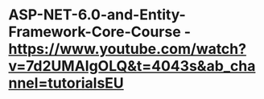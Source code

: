 # ASP-NET-6.0-and-Entity-Framework-Core-Course - https://www.youtube.com/watch?v=7d2UMAIgOLQ&t=4043s&ab_channel=tutorialsEU
